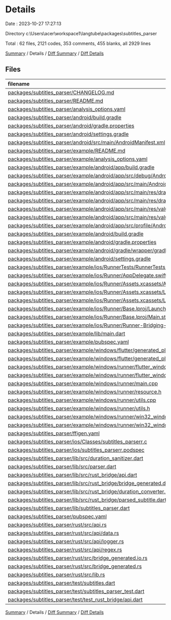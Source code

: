 # Details

Date : 2023-10-27 17:27:13

Directory c:\\Users\\acer\\workspace1\\langtube\\packages\\subtitles_parser

Total : 62 files,  2121 codes, 353 comments, 455 blanks, all 2929 lines

[Summary](results.md) / Details / [Diff Summary](diff.md) / [Diff Details](diff-details.md)

## Files
| filename | language | code | comment | blank | total |
| :--- | :--- | ---: | ---: | ---: | ---: |
| [packages/subtitles_parser/CHANGELOG.md](/packages/subtitles_parser/CHANGELOG.md) | Markdown | 2 | 0 | 2 | 4 |
| [packages/subtitles_parser/README.md](/packages/subtitles_parser/README.md) | Markdown | 66 | 0 | 27 | 93 |
| [packages/subtitles_parser/analysis_options.yaml](/packages/subtitles_parser/analysis_options.yaml) | YAML | 1 | 2 | 2 | 5 |
| [packages/subtitles_parser/android/build.gradle](/packages/subtitles_parser/android/build.gradle) | Gradle | 62 | 8 | 16 | 86 |
| [packages/subtitles_parser/android/gradle.properties](/packages/subtitles_parser/android/gradle.properties) | Properties | 1 | 0 | 0 | 1 |
| [packages/subtitles_parser/android/settings.gradle](/packages/subtitles_parser/android/settings.gradle) | Gradle | 1 | 0 | 1 | 2 |
| [packages/subtitles_parser/android/src/main/AndroidManifest.xml](/packages/subtitles_parser/android/src/main/AndroidManifest.xml) | XML | 3 | 0 | 1 | 4 |
| [packages/subtitles_parser/example/README.md](/packages/subtitles_parser/example/README.md) | Markdown | 10 | 0 | 7 | 17 |
| [packages/subtitles_parser/example/analysis_options.yaml](/packages/subtitles_parser/example/analysis_options.yaml) | YAML | 3 | 22 | 4 | 29 |
| [packages/subtitles_parser/example/android/app/build.gradle](/packages/subtitles_parser/example/android/app/build.gradle) | Gradle | 51 | 5 | 12 | 68 |
| [packages/subtitles_parser/example/android/app/src/debug/AndroidManifest.xml](/packages/subtitles_parser/example/android/app/src/debug/AndroidManifest.xml) | XML | 3 | 4 | 1 | 8 |
| [packages/subtitles_parser/example/android/app/src/main/AndroidManifest.xml](/packages/subtitles_parser/example/android/app/src/main/AndroidManifest.xml) | XML | 27 | 6 | 1 | 34 |
| [packages/subtitles_parser/example/android/app/src/main/res/drawable-v21/launch_background.xml](/packages/subtitles_parser/example/android/app/src/main/res/drawable-v21/launch_background.xml) | XML | 4 | 7 | 2 | 13 |
| [packages/subtitles_parser/example/android/app/src/main/res/drawable/launch_background.xml](/packages/subtitles_parser/example/android/app/src/main/res/drawable/launch_background.xml) | XML | 4 | 7 | 2 | 13 |
| [packages/subtitles_parser/example/android/app/src/main/res/values-night/styles.xml](/packages/subtitles_parser/example/android/app/src/main/res/values-night/styles.xml) | XML | 9 | 9 | 1 | 19 |
| [packages/subtitles_parser/example/android/app/src/main/res/values/styles.xml](/packages/subtitles_parser/example/android/app/src/main/res/values/styles.xml) | XML | 9 | 9 | 1 | 19 |
| [packages/subtitles_parser/example/android/app/src/profile/AndroidManifest.xml](/packages/subtitles_parser/example/android/app/src/profile/AndroidManifest.xml) | XML | 3 | 4 | 1 | 8 |
| [packages/subtitles_parser/example/android/build.gradle](/packages/subtitles_parser/example/android/build.gradle) | Gradle | 27 | 0 | 5 | 32 |
| [packages/subtitles_parser/example/android/gradle.properties](/packages/subtitles_parser/example/android/gradle.properties) | Properties | 3 | 0 | 1 | 4 |
| [packages/subtitles_parser/example/android/gradle/wrapper/gradle-wrapper.properties](/packages/subtitles_parser/example/android/gradle/wrapper/gradle-wrapper.properties) | Properties | 5 | 0 | 1 | 6 |
| [packages/subtitles_parser/example/android/settings.gradle](/packages/subtitles_parser/example/android/settings.gradle) | Gradle | 16 | 0 | 5 | 21 |
| [packages/subtitles_parser/example/ios/RunnerTests/RunnerTests.swift](/packages/subtitles_parser/example/ios/RunnerTests/RunnerTests.swift) | Swift | 7 | 2 | 4 | 13 |
| [packages/subtitles_parser/example/ios/Runner/AppDelegate.swift](/packages/subtitles_parser/example/ios/Runner/AppDelegate.swift) | Swift | 12 | 0 | 2 | 14 |
| [packages/subtitles_parser/example/ios/Runner/Assets.xcassets/AppIcon.appiconset/Contents.json](/packages/subtitles_parser/example/ios/Runner/Assets.xcassets/AppIcon.appiconset/Contents.json) | JSON | 122 | 0 | 1 | 123 |
| [packages/subtitles_parser/example/ios/Runner/Assets.xcassets/LaunchImage.imageset/Contents.json](/packages/subtitles_parser/example/ios/Runner/Assets.xcassets/LaunchImage.imageset/Contents.json) | JSON | 23 | 0 | 1 | 24 |
| [packages/subtitles_parser/example/ios/Runner/Assets.xcassets/LaunchImage.imageset/README.md](/packages/subtitles_parser/example/ios/Runner/Assets.xcassets/LaunchImage.imageset/README.md) | Markdown | 3 | 0 | 2 | 5 |
| [packages/subtitles_parser/example/ios/Runner/Base.lproj/LaunchScreen.storyboard](/packages/subtitles_parser/example/ios/Runner/Base.lproj/LaunchScreen.storyboard) | XML | 36 | 1 | 1 | 38 |
| [packages/subtitles_parser/example/ios/Runner/Base.lproj/Main.storyboard](/packages/subtitles_parser/example/ios/Runner/Base.lproj/Main.storyboard) | XML | 25 | 1 | 1 | 27 |
| [packages/subtitles_parser/example/ios/Runner/Runner-Bridging-Header.h](/packages/subtitles_parser/example/ios/Runner/Runner-Bridging-Header.h) | C++ | 1 | 0 | 1 | 2 |
| [packages/subtitles_parser/example/lib/main.dart](/packages/subtitles_parser/example/lib/main.dart) | Dart | 70 | 0 | 9 | 79 |
| [packages/subtitles_parser/example/pubspec.yaml](/packages/subtitles_parser/example/pubspec.yaml) | YAML | 18 | 65 | 15 | 98 |
| [packages/subtitles_parser/example/windows/flutter/generated_plugin_registrant.cc](/packages/subtitles_parser/example/windows/flutter/generated_plugin_registrant.cc) | C++ | 3 | 4 | 5 | 12 |
| [packages/subtitles_parser/example/windows/flutter/generated_plugin_registrant.h](/packages/subtitles_parser/example/windows/flutter/generated_plugin_registrant.h) | C++ | 5 | 5 | 6 | 16 |
| [packages/subtitles_parser/example/windows/runner/flutter_window.cpp](/packages/subtitles_parser/example/windows/runner/flutter_window.cpp) | C++ | 49 | 7 | 16 | 72 |
| [packages/subtitles_parser/example/windows/runner/flutter_window.h](/packages/subtitles_parser/example/windows/runner/flutter_window.h) | C++ | 20 | 5 | 9 | 34 |
| [packages/subtitles_parser/example/windows/runner/main.cpp](/packages/subtitles_parser/example/windows/runner/main.cpp) | C++ | 30 | 4 | 10 | 44 |
| [packages/subtitles_parser/example/windows/runner/resource.h](/packages/subtitles_parser/example/windows/runner/resource.h) | C++ | 9 | 6 | 2 | 17 |
| [packages/subtitles_parser/example/windows/runner/utils.cpp](/packages/subtitles_parser/example/windows/runner/utils.cpp) | C++ | 54 | 2 | 10 | 66 |
| [packages/subtitles_parser/example/windows/runner/utils.h](/packages/subtitles_parser/example/windows/runner/utils.h) | C++ | 8 | 6 | 6 | 20 |
| [packages/subtitles_parser/example/windows/runner/win32_window.cpp](/packages/subtitles_parser/example/windows/runner/win32_window.cpp) | C++ | 210 | 24 | 55 | 289 |
| [packages/subtitles_parser/example/windows/runner/win32_window.h](/packages/subtitles_parser/example/windows/runner/win32_window.h) | C++ | 48 | 31 | 24 | 103 |
| [packages/subtitles_parser/ffigen.yaml](/packages/subtitles_parser/ffigen.yaml) | YAML | 6 | 1 | 2 | 9 |
| [packages/subtitles_parser/ios/Classes/subtitles_parserr.c](/packages/subtitles_parser/ios/Classes/subtitles_parserr.c) | C | 1 | 2 | 1 | 4 |
| [packages/subtitles_parser/ios/subtitles_parserr.podspec](/packages/subtitles_parser/ios/subtitles_parserr.podspec) | Ruby | 17 | 9 | 3 | 29 |
| [packages/subtitles_parser/lib/src/duration_sanitizer.dart](/packages/subtitles_parser/lib/src/duration_sanitizer.dart) | Dart | 13 | 0 | 3 | 16 |
| [packages/subtitles_parser/lib/src/parser.dart](/packages/subtitles_parser/lib/src/parser.dart) | Dart | 14 | 0 | 4 | 18 |
| [packages/subtitles_parser/lib/src/rust_bridge/api.dart](/packages/subtitles_parser/lib/src/rust_bridge/api.dart) | Dart | 16 | 4 | 8 | 28 |
| [packages/subtitles_parser/lib/src/rust_bridge/bridge_generated.dart](/packages/subtitles_parser/lib/src/rust_bridge/bridge_generated.dart) | Dart | 225 | 19 | 54 | 298 |
| [packages/subtitles_parser/lib/src/rust_bridge/duration_converter.dart](/packages/subtitles_parser/lib/src/rust_bridge/duration_converter.dart) | Dart | 4 | 0 | 2 | 6 |
| [packages/subtitles_parser/lib/src/rust_bridge/parsed_subtitle.dart](/packages/subtitles_parser/lib/src/rust_bridge/parsed_subtitle.dart) | Dart | 39 | 0 | 9 | 48 |
| [packages/subtitles_parser/lib/subtitles_parser.dart](/packages/subtitles_parser/lib/subtitles_parser.dart) | Dart | 2 | 0 | 1 | 3 |
| [packages/subtitles_parser/pubspec.yaml](/packages/subtitles_parser/pubspec.yaml) | YAML | 29 | 44 | 8 | 81 |
| [packages/subtitles_parser/rust/src/api.rs](/packages/subtitles_parser/rust/src/api.rs) | Rust | 58 | 0 | 13 | 71 |
| [packages/subtitles_parser/rust/src/api/data.rs](/packages/subtitles_parser/rust/src/api/data.rs) | Rust | 38 | 0 | 7 | 45 |
| [packages/subtitles_parser/rust/src/api/logger.rs](/packages/subtitles_parser/rust/src/api/logger.rs) | Rust | 27 | 0 | 4 | 31 |
| [packages/subtitles_parser/rust/src/api/regex.rs](/packages/subtitles_parser/rust/src/api/regex.rs) | Rust | 11 | 0 | 2 | 13 |
| [packages/subtitles_parser/rust/src/bridge_generated.io.rs](/packages/subtitles_parser/rust/src/bridge_generated.io.rs) | Rust | 47 | 7 | 14 | 68 |
| [packages/subtitles_parser/rust/src/bridge_generated.rs](/packages/subtitles_parser/rust/src/bridge_generated.rs) | Rust | 87 | 11 | 18 | 116 |
| [packages/subtitles_parser/rust/src/lib.rs](/packages/subtitles_parser/rust/src/lib.rs) | Rust | 2 | 0 | 0 | 2 |
| [packages/subtitles_parser/test/subtitles.dart](/packages/subtitles_parser/test/subtitles.dart) | Dart | 311 | 0 | 5 | 316 |
| [packages/subtitles_parser/test/subtitles_parser_test.dart](/packages/subtitles_parser/test/subtitles_parser_test.dart) | Dart | 105 | 10 | 19 | 134 |
| [packages/subtitles_parser/test/test_rust_bridge/api.dart](/packages/subtitles_parser/test/test_rust_bridge/api.dart) | Dart | 6 | 0 | 5 | 11 |

[Summary](results.md) / Details / [Diff Summary](diff.md) / [Diff Details](diff-details.md)